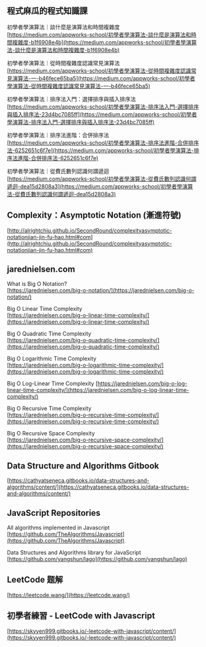 ## 程式麻瓜的程式知識課

初學者學演算法｜談什麼是演算法和時間複雜度  
[https://medium.com/appworks-school/初學者學演算法-談什麼是演算法和時間複雜度-b1f6908e4b](https://medium.com/appworks-school/初學者學演算法-談什麼是演算法和時間複雜度-b1f6908e4b)

初學者學演算法｜從時間複雜度認識常見演算法  
[https://medium.com/appworks-school/初學者學演算法-從時間複雜度認識常見演算法-一-b46fece65ba5](https://medium.com/appworks-school/初學者學演算法-從時間複雜度認識常見演算法-一-b46fece65ba5)

初學者學演算法｜排序法入門：選擇排序與插入排序法  
[https://medium.com/appworks-school/初學者學演算法-排序法入門-選擇排序與插入排序法-23d4bc7085ff](https://medium.com/appworks-school/初學者學演算法-排序法入門-選擇排序與插入排序法-23d4bc7085ff)

初學者學演算法｜排序法進階：合併排序法  
[https://medium.com/appworks-school/初學者學演算法-排序法進階-合併排序法-6252651c6f7e](https://medium.com/appworks-school/初學者學演算法-排序法進階-合併排序法-6252651c6f7e)

初學者學演算法｜從費氏數列認識何謂遞迴  
[https://medium.com/appworks-school/初學者學演算法-從費氏數列認識何謂遞迴-dea15d2808a3](https://medium.com/appworks-school/初學者學演算法-從費氏數列認識何謂遞迴-dea15d2808a3)

## Complexity：Asymptotic Notation (漸進符號)
[http://alrightchiu.github.io/SecondRound/complexityasymptotic-notationjian-jin-fu-hao.html#com](http://alrightchiu.github.io/SecondRound/complexityasymptotic-notationjian-jin-fu-hao.html#com)

## jarednielsen.com

What is Big O Notation?  
[https://jarednielsen.com/big-o-notation/](https://jarednielsen.com/big-o-notation/)

Big O Linear Time Complexity  
[https://jarednielsen.com/big-o-linear-time-complexity/](https://jarednielsen.com/big-o-linear-time-complexity/)

Big O Quadratic Time Complexity  
[https://jarednielsen.com/big-o-quadratic-time-complexity/](https://jarednielsen.com/big-o-quadratic-time-complexity/)

Big O Logarithmic Time Complexity  
[https://jarednielsen.com/big-o-logarithmic-time-complexity/](https://jarednielsen.com/big-o-logarithmic-time-complexity/)

Big O Log-Linear Time Complexity
[https://jarednielsen.com/big-o-log-linear-time-complexity/](https://jarednielsen.com/big-o-log-linear-time-complexity/)

Big O Recursive Time Complexity  
[https://jarednielsen.com/big-o-recursive-time-complexity/](https://jarednielsen.com/big-o-recursive-time-complexity/)

Big O Recursive Space Complexity  
[https://jarednielsen.com/big-o-recursive-space-complexity/](https://jarednielsen.com/big-o-recursive-space-complexity/)

## Data Structure and Algorithms Gitbook
[https://cathyatseneca.gitbooks.io/data-structures-and-algorithms/content/](https://cathyatseneca.gitbooks.io/data-structures-and-algorithms/content/)

## JavaScript Repositories
All algorithms implemented in Javascript  
[https://github.com/TheAlgorithms/Javascript](https://github.com/TheAlgorithms/Javascript)

Data Structures and Algorithms library for JavaScript  
[https://github.com/yangshun/lago](https://github.com/yangshun/lago)

## LeetCode 题解
[https://leetcode.wang/](https://leetcode.wang/)

## 初學者練習 - LeetCode with Javascript
[https://skyyen999.gitbooks.io/-leetcode-with-javascript/content/](https://skyyen999.gitbooks.io/-leetcode-with-javascript/content/)
